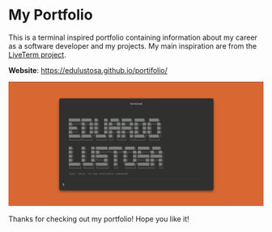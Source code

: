 # My Portfolio

This is a terminal inspired portfolio containing information about my career as a software developer and my projects. My main inspiration are from the [LiveTerm project](https://github.com/Cveinnt/LiveTerm/tree/main).

**Website**: <https://edulustosa.github.io/portifolio/>

![Portfolio Screenshot](/demo/image.png)

Thanks for checking out my portfolio! Hope you like it!
